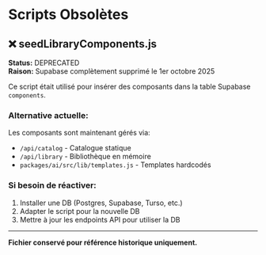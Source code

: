 # Scripts Obsolètes

## ❌ seedLibraryComponents.js

**Status:** DEPRECATED  
**Raison:** Supabase complètement supprimé le 1er octobre 2025

Ce script était utilisé pour insérer des composants dans la table Supabase `components`.

### Alternative actuelle:
Les composants sont maintenant gérés via:
- `/api/catalog` - Catalogue statique
- `/api/library` - Bibliothèque en mémoire
- `packages/ai/src/lib/templates.js` - Templates hardcodés

### Si besoin de réactiver:
1. Installer une DB (Postgres, Supabase, Turso, etc.)
2. Adapter le script pour la nouvelle DB
3. Mettre à jour les endpoints API pour utiliser la DB

---

**Fichier conservé pour référence historique uniquement.**
